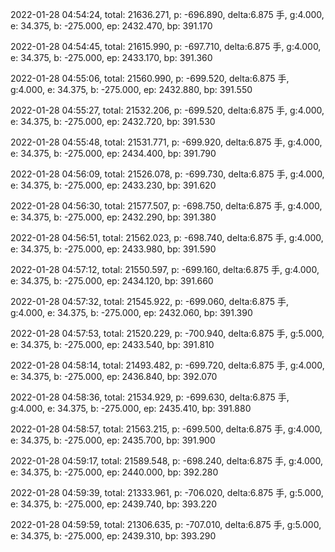 2022-01-28 04:54:24, total: 21636.271, p: -696.890, delta:6.875 手, g:4.000, e: 34.375, b: -275.000, ep: 2432.470, bp: 391.170

2022-01-28 04:54:45, total: 21615.990, p: -697.710, delta:6.875 手, g:4.000, e: 34.375, b: -275.000, ep: 2433.170, bp: 391.360

2022-01-28 04:55:06, total: 21560.990, p: -699.520, delta:6.875 手, g:4.000, e: 34.375, b: -275.000, ep: 2432.880, bp: 391.550

2022-01-28 04:55:27, total: 21532.206, p: -699.520, delta:6.875 手, g:4.000, e: 34.375, b: -275.000, ep: 2432.720, bp: 391.530

2022-01-28 04:55:48, total: 21531.771, p: -699.920, delta:6.875 手, g:4.000, e: 34.375, b: -275.000, ep: 2434.400, bp: 391.790

2022-01-28 04:56:09, total: 21526.078, p: -699.730, delta:6.875 手, g:4.000, e: 34.375, b: -275.000, ep: 2433.230, bp: 391.620

2022-01-28 04:56:30, total: 21577.507, p: -698.750, delta:6.875 手, g:4.000, e: 34.375, b: -275.000, ep: 2432.290, bp: 391.380

2022-01-28 04:56:51, total: 21562.023, p: -698.740, delta:6.875 手, g:4.000, e: 34.375, b: -275.000, ep: 2433.980, bp: 391.590

2022-01-28 04:57:12, total: 21550.597, p: -699.160, delta:6.875 手, g:4.000, e: 34.375, b: -275.000, ep: 2434.120, bp: 391.660

2022-01-28 04:57:32, total: 21545.922, p: -699.060, delta:6.875 手, g:4.000, e: 34.375, b: -275.000, ep: 2432.060, bp: 391.390

2022-01-28 04:57:53, total: 21520.229, p: -700.940, delta:6.875 手, g:5.000, e: 34.375, b: -275.000, ep: 2433.540, bp: 391.810

2022-01-28 04:58:14, total: 21493.482, p: -699.720, delta:6.875 手, g:4.000, e: 34.375, b: -275.000, ep: 2436.840, bp: 392.070

2022-01-28 04:58:36, total: 21534.929, p: -699.630, delta:6.875 手, g:4.000, e: 34.375, b: -275.000, ep: 2435.410, bp: 391.880

2022-01-28 04:58:57, total: 21563.215, p: -699.500, delta:6.875 手, g:4.000, e: 34.375, b: -275.000, ep: 2435.700, bp: 391.900

2022-01-28 04:59:17, total: 21589.548, p: -698.240, delta:6.875 手, g:4.000, e: 34.375, b: -275.000, ep: 2440.000, bp: 392.280

2022-01-28 04:59:39, total: 21333.961, p: -706.020, delta:6.875 手, g:5.000, e: 34.375, b: -275.000, ep: 2439.740, bp: 393.220

2022-01-28 04:59:59, total: 21306.635, p: -707.010, delta:6.875 手, g:5.000, e: 34.375, b: -275.000, ep: 2439.310, bp: 393.290